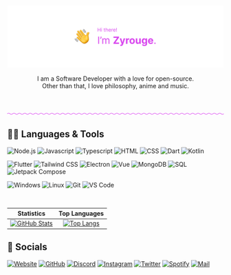 [![](./media/banner-friendly-transparent.png)](https://zyrouge.is-a.dev/)

<p align="center">
I am a Software Developer with a love for open-source.<br>
Other than that, I love philosophy, anime and music.
</p>

<br>

[![](./media/divider.png)](https://zyrouge.is-a.dev/)

## 👨‍💻 Languages & Tools

![Node.js](https://img.shields.io/static/v1?style=flat-square&label=&message=Node.js&color=262626&logo=nodedotjs&logoColor=d946ef)
![Javascript](https://img.shields.io/static/v1?style=flat-square&label=&message=Javascript&color=262626&logo=javascript&logoColor=d946ef)
![Typescript](https://img.shields.io/static/v1?style=flat-square&label=&message=Typescript&color=262626&logo=typescript&logoColor=d946ef)
![HTML](https://img.shields.io/static/v1?style=flat-square&label=&message=HTML&color=262626&logo=html5&logoColor=d946ef)
![CSS](https://img.shields.io/static/v1?style=flat-square&label=&message=CSS&color=262626&logo=css3&logoColor=d946ef)
![Dart](https://img.shields.io/static/v1?style=flat-square&label=&message=Dart&color=262626&logo=dart&logoColor=d946ef)
![Kotlin](https://img.shields.io/static/v1?style=flat-square&label=&message=Kotlin&color=262626&logo=kotlin&logoColor=d946ef)

![Flutter](https://img.shields.io/static/v1?style=flat-square&label=&message=Flutter&color=262626&logo=flutter&logoColor=d946ef)
![Tailwind CSS](https://img.shields.io/static/v1?style=flat-square&label=&message=Tailwind%20CSS&color=262626&logo=tailwindcss&logoColor=d946ef)
![Electron](https://img.shields.io/static/v1?style=flat-square&label=&message=Electron&color=262626&logo=electron&logoColor=d946ef)
![Vue](https://img.shields.io/static/v1?style=flat-square&label=&message=Vue&color=262626&logo=vuedotjs&logoColor=d946ef)
![MongoDB](https://img.shields.io/static/v1?style=flat-square&label=&message=MongoDB&color=262626&logo=mongodb&logoColor=d946ef)
![SQL](https://img.shields.io/static/v1?style=flat-square&label=&message=SQL&color=262626&logo=sqlite&logoColor=d946ef)
![Jetpack Compose](https://img.shields.io/static/v1?style=flat-square&label=&message=Jetpack%20Compose&color=262626&logo=jetpack-compose&logoColor=d946ef)

![Windows](https://img.shields.io/static/v1?style=flat-square&label=&message=Windows&color=262626&logo=windows&logoColor=d946ef)
![Linux](https://img.shields.io/static/v1?style=flat-square&label=&message=Linux&color=262626&logo=linux&logoColor=d946ef)
![Git](https://img.shields.io/static/v1?style=flat-square&label=&message=Git&color=262626&logo=git&logoColor=d946ef)
![VS Code](https://img.shields.io/static/v1?style=flat-square&label=&message=VS%20Code&color=262626&logo=visualstudiocode&logoColor=d946ef)

<br>

|                                                                                                             Statistics                                                                                                             |                                                                                                               Top Languages                                                                                                               |
| :--------------------------------------------------------------------------------------------------------------------------------------------------------------------------------------------------------------------------------: | :---------------------------------------------------------------------------------------------------------------------------------------------------------------------------------------------------------------------------------------: |
| [![GitHub Stats](https://github-readme-stats.vercel.app/api?username=zyrouge&show_icons=true&hide_border=true&title_color=D946EF&text_color=D946EF&icon_color=a234b3&bg_color=000000&hide_title=true)](https://github.com/zyrouge) | [![Top Langs](https://github-readme-stats.vercel.app/api/top-langs/?username=zyrouge&layout=compact&hide_border=true&title_color=D946EF&text_color=D946EF&icon_color=D946EF&bg_color=000000&hide_title=true)](https://github.com/zyrouge) |

## 💜 Socials

[![Website](https://img.shields.io/static/v1?style=flat-square&label=&message=Website&color=262626&logo=aboutdotme&logoColor=d946ef)](https:///zyrouge.is-a.dev/)
[![GitHub](https://img.shields.io/static/v1?style=flat-square&label=&message=GitHub&color=262626&logo=github&logoColor=d946ef)](https://github.com/zyrouge)
[![Discord](https://img.shields.io/static/v1?style=flat-square&label=&message=Discord&color=262626&logo=discord&logoColor=d946ef)](https://zyrouge.is-a.dev/redirect/discord)
[![Instagram](https://img.shields.io/static/v1?style=flat-square&label=&message=Instagram&color=262626&logo=instagram&logoColor=d946ef)](https://zyrouge.is-a.dev/redirect/instagram)
[![Twitter](https://img.shields.io/static/v1?style=flat-square&label=&message=Twitter&color=262626&logo=twitter&logoColor=d946ef)](https://zyrouge.is-a.dev/redirect/twitter)
[![Spotify](https://img.shields.io/static/v1?style=flat-square&label=&message=Spotify&color=262626&logo=spotify&logoColor=d946ef)](https://open.spotify.com/user/1j18hwidprlbek2qngojdan7d)
[![Mail](https://img.shields.io/static/v1?style=flat-square&label=&message=Mail&color=262626&logo=gmail&logoColor=d946ef)](mailto:zyrouge@gmail.com)
